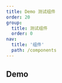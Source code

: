 ```yaml
---
title: Demo 测试组件
order: 20
group:
  title: 测试组件
  order: 0
nav:
  title: '组件'
  path: /components
---
```


## Demo

<code src="../../demo/Demo/index.jsx"></code>

<API src="./index.tsx"></API>
